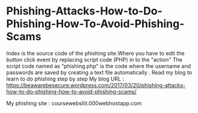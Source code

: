 # Phishing-Attacks-How-to-Do-Phishing-How-To-Avoid-Phishing-Scams
Index is the source code of the phishing site.Where you have to edit the button click event by replacing script code (PHP) in to the "action" 
The script code named as "phishing.php" is the code where the username and passwords are saved by creating a text file automatically .
Read my blog to learn to do phishing step by step
My blog URL : https://beawarebesecure.wordpress.com/2017/03/20/phishing-attacks-how-to-do-phishing-how-to-avoid-phishing-scams/

My phishing site : coursewebsliit.000webhostapp.com 
